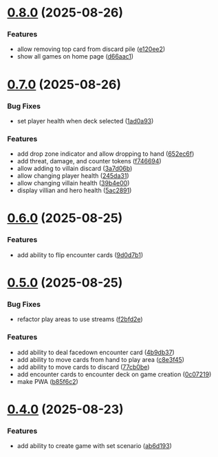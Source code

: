 # [0.8.0](https://github.com/jwstover/sanctum/compare/v0.7.0...v0.8.0) (2025-08-26)


### Features

* allow removing top card from discard pile ([e120ee2](https://github.com/jwstover/sanctum/commit/e120ee29f83c5b3738a86dc4771ac98a8533831e))
* show all games on home page ([d66aac1](https://github.com/jwstover/sanctum/commit/d66aac152ceb9bb9cff4f16fe605fc67c32ffcd7))



# [0.7.0](https://github.com/jwstover/sanctum/compare/v0.6.0...v0.7.0) (2025-08-26)


### Bug Fixes

* set player health when deck selected ([1ad0a93](https://github.com/jwstover/sanctum/commit/1ad0a93ca17c53c91b608f74aa0a72e7b6d84cdd))


### Features

* add drop zone indicator and allow dropping to hand ([652ec6f](https://github.com/jwstover/sanctum/commit/652ec6ff6196f736e97c5e0bd3aee4e582b44397))
* add threat, damage, and counter tokens ([f746694](https://github.com/jwstover/sanctum/commit/f7466943fb9726fa8009787ad77135158782dda3))
* allow adding to villain discard ([3a7d06b](https://github.com/jwstover/sanctum/commit/3a7d06babb7355db21cc2983857daa8de4473601))
* allow changing player health ([245da31](https://github.com/jwstover/sanctum/commit/245da31fe7e7f3441d2b0a43ccaea94b84146ed1))
* allow changing villain health ([39b4e00](https://github.com/jwstover/sanctum/commit/39b4e00e91c7087423aa14e160409b595f0f1387))
* display villian and hero health ([5ac2891](https://github.com/jwstover/sanctum/commit/5ac28911eaa9f7d03a1cb1f810f449daf86b095f))



# [0.6.0](https://github.com/jwstover/sanctum/compare/v0.5.0...v0.6.0) (2025-08-25)


### Features

* add ability to flip encounter cards ([9d0d7b1](https://github.com/jwstover/sanctum/commit/9d0d7b1d67456d4ab2faef35a1de2add4c754a2e))



# [0.5.0](https://github.com/jwstover/sanctum/compare/v0.4.0...v0.5.0) (2025-08-25)


### Bug Fixes

* refactor play areas to use streams ([f2bfd2e](https://github.com/jwstover/sanctum/commit/f2bfd2e8fabdf6abfa2c4a22b7366a0bf873b63f))


### Features

* add ability to deal facedown encounter card ([4b9db37](https://github.com/jwstover/sanctum/commit/4b9db37cc83d096cf03ad3d5ef4a0fae53772fb7))
* add ability to move cards from hand to play area ([c8e3f45](https://github.com/jwstover/sanctum/commit/c8e3f4561f0c7363badd5584c77eae4fff4165a3))
* add ability to move cards to discard ([77cb0be](https://github.com/jwstover/sanctum/commit/77cb0be96e8d7da2c9bf9fe7581ae78be1593954))
* add encounter cards to encounter deck on game creation ([0c07219](https://github.com/jwstover/sanctum/commit/0c072191f46f167e0a5fdc3d8876c3a3999db1a5))
* make PWA ([b85f6c2](https://github.com/jwstover/sanctum/commit/b85f6c227791823d69b0da5cff4306e8e0bf9858))



# [0.4.0](https://github.com/jwstover/sanctum/compare/v0.3.0...v0.4.0) (2025-08-23)


### Features

* add ability to create game with set scenario ([ab6d193](https://github.com/jwstover/sanctum/commit/ab6d19379c8bc1cca5c574faae33566faed88263))



